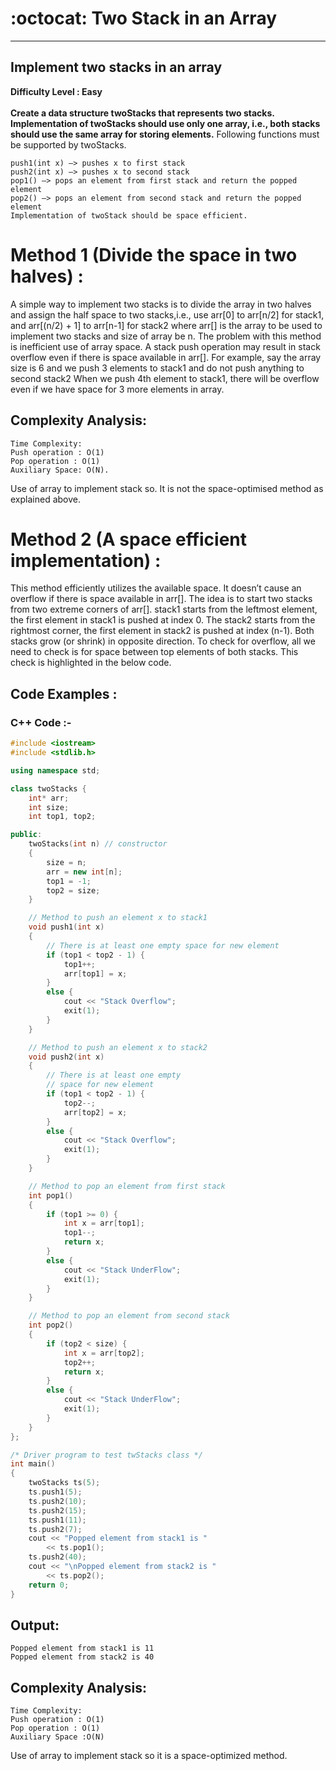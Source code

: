 # :octocat: Two Stack in an Array
---
## Implement two stacks in an array
**Difficulty Level : Easy** <br>
<br>
**Create a data structure twoStacks that represents two stacks. Implementation of twoStacks should use only one array, i.e., both stacks should use the same array for storing elements.**
Following functions must be supported by twoStacks.
```
push1(int x) –> pushes x to first stack 
push2(int x) –> pushes x to second stack
pop1() –> pops an element from first stack and return the popped element 
pop2() –> pops an element from second stack and return the popped element
Implementation of twoStack should be space efficient.
```

# Method 1 (Divide the space in two halves) :
A simple way to implement two stacks is to divide the array in two halves and assign the half space to two stacks,i.e., use arr[0] to arr[n/2] for stack1, and arr[(n/2) + 1]
to arr[n-1] for stack2 where arr[] is the array to be used to implement two stacks and size of array be n. The problem with this method is inefficient use of array space. A 
stack push operation may result in stack overflow even if there is space available in arr[]. For example, say the array size is 6 and we push 3 elements to stack1 and do not 
push anything to second stack2 When we push 4th element to stack1, there will be overflow even if we have space for 3 more elements in array.
## **Complexity Analysis:** <br>
```
Time Complexity: 
Push operation : O(1)
Pop operation : O(1)
Auxiliary Space: O(N). 
```
Use of array to implement stack so. It is not the space-optimised method as explained above. 

# Method 2 (A space efficient implementation) :
This method efficiently utilizes the available space. It doesn’t cause an overflow if there is space available in arr[]. The idea is to start two stacks from two extreme corners
of arr[]. stack1 starts from the leftmost element, the first element in stack1 is pushed at index 0. The stack2 starts from the rightmost corner, the first element in stack2 is 
pushed at index (n-1). Both stacks grow (or shrink) in opposite direction. To check for overflow, all we need to check is for space between top elements of both stacks. This 
check is highlighted in the below code. 
## Code Examples : <br>
### C++ Code :-  
```C++ 
#include <iostream>
#include <stdlib.h>

using namespace std;

class twoStacks {
	int* arr;
	int size;
	int top1, top2;

public:
	twoStacks(int n) // constructor
	{
		size = n;
		arr = new int[n];
		top1 = -1;
		top2 = size;
	}

	// Method to push an element x to stack1
	void push1(int x)
	{
		// There is at least one empty space for new element
		if (top1 < top2 - 1) {
			top1++;
			arr[top1] = x;
		}
		else {
			cout << "Stack Overflow";
			exit(1);
		}
	}

	// Method to push an element x to stack2
	void push2(int x)
	{
		// There is at least one empty
		// space for new element
		if (top1 < top2 - 1) {
			top2--;
			arr[top2] = x;
		}
		else {
			cout << "Stack Overflow";
			exit(1);
		}
	}

	// Method to pop an element from first stack
	int pop1()
	{
		if (top1 >= 0) {
			int x = arr[top1];
			top1--;
			return x;
		}
		else {
			cout << "Stack UnderFlow";
			exit(1);
		}
	}

	// Method to pop an element from second stack
	int pop2()
	{
		if (top2 < size) {
			int x = arr[top2];
			top2++;
			return x;
		}
		else {
			cout << "Stack UnderFlow";
			exit(1);
		}
	}
};

/* Driver program to test twStacks class */
int main()
{
	twoStacks ts(5);
	ts.push1(5);
	ts.push2(10);
	ts.push2(15);
	ts.push1(11);
	ts.push2(7);
	cout << "Popped element from stack1 is "
		<< ts.pop1();
	ts.push2(40);
	cout << "\nPopped element from stack2 is "
		<< ts.pop2();
	return 0;
}
```
## **Output:** <br>
```
Popped element from stack1 is 11
Popped element from stack2 is 40
```
## **Complexity Analysis:** <br>
```
Time Complexity: 
Push operation : O(1)
Pop operation : O(1)
Auxiliary Space :O(N)
```
Use of array to implement stack so it is a space-optimized method.
